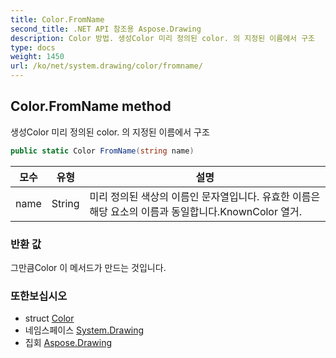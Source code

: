 ```yaml
---
title: Color.FromName
second_title: .NET API 참조용 Aspose.Drawing
description: Color 방법. 생성Color 미리 정의된 color. 의 지정된 이름에서 구조
type: docs
weight: 1450
url: /ko/net/system.drawing/color/fromname/
---
```

## Color.FromName method

생성Color 미리 정의된 color. 의 지정된 이름에서 구조

```csharp
public static Color FromName(string name)
```

| 모수 | 유형 | 설명 |
| --- | --- | --- |
| name | String | 미리 정의된 색상의 이름인 문자열입니다. 유효한 이름은 해당 요소의 이름과 동일합니다.KnownColor 열거. |

### 반환 값

그만큼Color 이 메서드가 만드는 것입니다.

### 또한보십시오

* struct [Color](../)
* 네임스페이스 [System.Drawing](../../color/)
* 집회 [Aspose.Drawing](../../../)


